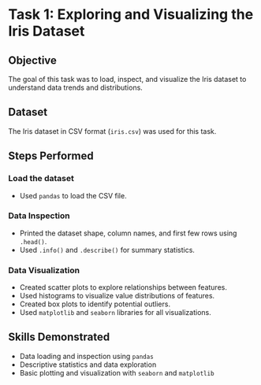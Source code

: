 # Task 1: Exploring and Visualizing the Iris Dataset

## Objective
The goal of this task was to load, inspect, and visualize the Iris dataset to understand data trends and distributions.

## Dataset
The Iris dataset in CSV format (`iris.csv`) was used for this task.

## Steps Performed

### Load the dataset
- Used `pandas` to load the CSV file.

### Data Inspection
- Printed the dataset shape, column names, and first few rows using `.head()`.
- Used `.info()` and `.describe()` for summary statistics.

### Data Visualization
- Created scatter plots to explore relationships between features.
- Used histograms to visualize value distributions of features.
- Created box plots to identify potential outliers.
- Used `matplotlib` and `seaborn` libraries for all visualizations.

## Skills Demonstrated
- Data loading and inspection using `pandas`
- Descriptive statistics and data exploration
- Basic plotting and visualization with `seaborn` and `matplotlib`

